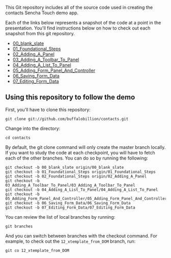 This Git repository includes all of the source code used in creating the contacts Sencha Touch demo app.

Each of the links below represents a snapshot of the code at a point in the presentation. You'll find instructions below on how to check out each snapshot from this git repository.

* [00_blank_slate][00]
* [01_Foundational_Steps][01]
* [02_Adding_A_Panel][02]
* [03_Adding_A_Toolbar_To_Panel][03]
* [04_Adding_A_List_To_Panel][04]
* [05_Adding_Form_Panel_And_Controller][05]
* [06_Saving_Form_Data][06]
* [07_Editing_Form_Data][07]

## Using this repository to follow the demo

First, you'll have to clone this repository:

    git clone git://github.com/buffalobillion/contacts.git

Change into the directory:

    cd contacts

By default, the git clone command will only create the master branch locally. If you want to study the code at each checkpoint, you will have to fetch each of the other branches. You can do so by running the following:

    git checkout -b 00_blank_slate origin/00_blank_slate
    git checkout -b 01_Foundational_Steps origin/01_Foundational_Steps
    git checkout -b 02_Foundational_Steps origin/02_Adding_A_Panel
    git checkout -b 03_Adding_A_Toolbar_To_Panel/03_Adding_A_Toolbar_To_Panel
    git checkout -b 04_Adding_A_List_To_Panel/04_Adding_A_List_To_Panel
    git checkout -b 05_Adding_Form_Panel_And_Controller/05_Adding_Form_Panel_And_Controller
    git checkout -b 06_Saving_Form_Data/06_Saving_Form_Data
    git checkout -b 07_Editing_Form_Data/07_Editing_Form_Data

You can review the list of local branches by running:

    git branches

And you can switch between branches with the checkout command. For example, to check out the `12_xtemplate_from_DOM` branch, run:

    git co 12_xtemplate_from_DOM


[00]: https://github.com/buffalobillion/contacts/tree/00_blank_slate
[01]: https://github.com/buffalobillion/contacts/tree/01_Foundational_Steps
[02]: https://github.com/buffalobillion/contacts/tree/02_Adding_A_Panel
[03]: https://github.com/buffalobillion/contacts/tree/03_Adding_A_Toolbar_To_Panel
[04]: https://github.com/buffalobillion/contacts/tree/04_Adding_A_List_To_Panel
[05]: https://github.com/buffalobillion/contacts/tree/05_Adding_Form_Panel_And_Controller
[06]: https://github.com/buffalobillion/contacts/tree/06_Saving_Form_Data
[07]: https://github.com/buffalobillion/contacts/tree/07_Editing_Form_Data
